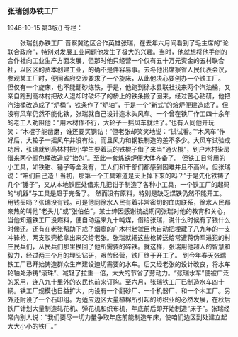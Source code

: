### 张瑞创办铁工厂

1946-10-15
第3版()
专栏：

　　张瑞创办铁工厂
    晋察冀边区合作英雄张瑞，在去年六月间看到了毛主席的“论联合政府”，特别对发展工业问题他发生了极大的兴趣。当时，他就想将他手创的合作社向工业生产方面发展，但那时他只经营一个仅有五十万元资金的五村联合社，以区区的资本创建工业，的确不是件容易事。去冬他出席察省人民代表会议，参观某工厂时，便同省府交涉要求了一个旋床，从此他决心要创办一个铁工厂。
    但仅有一个旋床，也不能翻砂炼铁，于是，他跑到徐水县联社找来两个汽油桶，又亲自跑到高林村把敌人退却时破坏了的桥上的铁条搬了回来，经过苦心钻研，他把汽油桶改造成了“炉桶”，铁条作了“炉轴”，于是一个“新式”的熔炉便建造成了。但没有风车仍然不能化铁，张瑞就自己设计造木头风车。一个曾在铁厂作工四十余年的老工人劝阻他：“用木材作不行，大轮子一摇风车就烂了。”也有人同他开玩笑：“木棍子能凿磨，谁还要买钢钻！”但老张却笑笑地说：“试试看。”“木风车”作好后，大轮子一摇风车并没有烂，而且风力和钢铁制造的差不多少。大风车试验成功后，张瑞就到高林村把小学生要着玩的铁棍子借了来当“通火棍”，到户木村染房借来两个颜色桶改造成“抬包”。至此一套炼铁炉便大体齐备了。
    但铁工日常用的小工具，如铁钳、锤子等全没有，工人们和干部们都感到困难并且不高兴。但张瑞说：“咱们自己造！当初，那第一个工具难道是天上掉下来的吗？”于是先化铁铸了几个“锤子”，又从本地铁匠处借来几把钳子制造了各种小工具，一个铁工厂的起码的“机器”与工具是趋于完备了。
    然而没有原料，特别是缺乏煤铁仍然不能开工。用钱买吗？张瑞没有钱。可是他同徐水人民有着非常密切的血肉联系，徐水人民都亲热的叫他“老头儿”或“张伯伯”。某士绅因感谢抗战期间张瑞对他的教育和关心，当他知道铁工厂没燃料，便自动运来九十吨煤，借给张瑞，说什么时候有了钱什么时候还。还有在老张帮助下戒了烟瘾的户木村赵虢臣也自动把埋藏了八九年的一支冲锋枪，两支驳壳枪拿出来交给老张。张瑞就把这些枪转送给常遭蒋伪军进犯的村庄民兵们，从民兵们那里换回了他所需要的碎铁。就这样，张瑞用他超人的智慧和毅力，经过两三个月的埋头钻研，艰苦经营，铁厂终于开工了。
    到今年春天张瑞铁工厂已开始铸造群众生产建设迫切需要的水车。后又经老张的设计改良，将水车轮轴处添铸“滚珠”、减轻了拉重一倍，大大的节省了劳动力。“张瑞水车”便被广泛的采用，连八九十里外的农民也前来订购。至六月，张瑞铁工厂已制造水车四十辆。铁工厂规模也日益扩大，内设有一个翻砂厂、一个机器厂、和一个木工厂。另外还附设了一个石印组。为适应边区大量植棉所引起的纺织业的必然发展，在秋后铁厂计划大量制造轧花机、弹花机和织布机，年底前后即开始制造“床子”。张瑞经常向别人说：“我们要尽一切力量争取年底前能制造车床，使咱们边区到处建立起大大小小的铁厂。”

